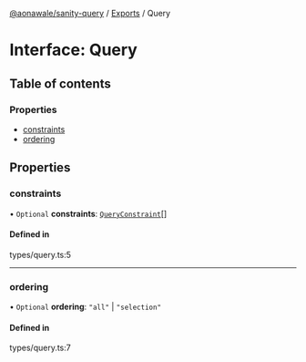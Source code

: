 [@aonawale/sanity-query](../README.md) / [Exports](../modules.md) / Query

# Interface: Query

## Table of contents

### Properties

- [constraints](Query.md#constraints)
- [ordering](Query.md#ordering)

## Properties

### constraints

• `Optional` **constraints**: [`QueryConstraint`](QueryConstraint.md)[]

#### Defined in

types/query.ts:5

___

### ordering

• `Optional` **ordering**: ``"all"`` \| ``"selection"``

#### Defined in

types/query.ts:7
